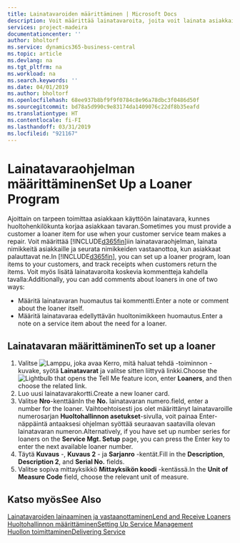 ```yaml
---
title: Lainatavaroiden määrittäminen | Microsoft Docs
description: Voit määrittää lainatavaroita, joita voit lainata asiakkaille huollossa olevien huoltonimikkeiden tilalle.
services: project-madeira
documentationcenter: ''
author: bholtorf
ms.service: dynamics365-business-central
ms.topic: article
ms.devlang: na
ms.tgt_pltfrm: na
ms.workload: na
ms.search.keywords: ''
ms.date: 04/01/2019
ms.author: bholtorf
ms.openlocfilehash: 68ee937b8bf9f9f0784c8e96a78dbc3f0486d50f
ms.sourcegitcommit: bd78a5d990c9e83174da1409076c22df8b35eafd
ms.translationtype: HT
ms.contentlocale: fi-FI
ms.lasthandoff: 03/31/2019
ms.locfileid: "921167"
---
```

# <a name="set-up-a-loaner-program"></a><span data-ttu-id="db537-103">Lainatavaraohjelman määrittäminen</span><span class="sxs-lookup"><span data-stu-id="db537-103">Set Up a Loaner Program</span></span>
<span data-ttu-id="db537-104">Ajoittain on tarpeen toimittaa asiakkaan käyttöön lainatavara, kunnes huoltohenkilökunta korjaa asiakkaan tavaran.</span><span class="sxs-lookup"><span data-stu-id="db537-104">Sometimes you must provide a customer a loaner item for use when your customer service team makes a repair.</span></span> <span data-ttu-id="db537-105">Voit määrittää [!INCLUDE[d365fin](includes/d365fin_md.md)]iin lainatavaraohjelman, lainata nimikkeitä asiakkaille ja seurata nimikkeiden vastaanottoa, kun asiakkaat palauttavat ne.</span><span class="sxs-lookup"><span data-stu-id="db537-105">In [!INCLUDE[d365fin](includes/d365fin_md.md)], you can set up a loaner program, loan items to your customers, and track receipts when customers return the items.</span></span> <span data-ttu-id="db537-106">Voit myös lisätä lainatavaroita koskevia kommentteja kahdella tavalla:</span><span class="sxs-lookup"><span data-stu-id="db537-106">Additionally, you can add comments about loaners in one of two ways:</span></span>  
  
* <span data-ttu-id="db537-107">Määritä lainatavaran huomautus tai kommentti.</span><span class="sxs-lookup"><span data-stu-id="db537-107">Enter a note or comment about the loaner itself.</span></span>  
* <span data-ttu-id="db537-108">Määritä lainatavaraa edellyttävän huoltonimikkeen huomautus.</span><span class="sxs-lookup"><span data-stu-id="db537-108">Enter a note on a service item about the need for a loaner.</span></span>  

## <a name="to-set-up-a-loaner"></a><span data-ttu-id="db537-109">Lainatavaran määrittäminen</span><span class="sxs-lookup"><span data-stu-id="db537-109">To set up a loaner</span></span>  
1. <span data-ttu-id="db537-110">Valitse ![Lamppu, joka avaa Kerro, mitä haluat tehdä -toiminnon](media/ui-search/search_small.png "Kerro, mitä haluat tehdä") -kuvake, syötä **Lainatavarat** ja valitse sitten liittyvä linkki.</span><span class="sxs-lookup"><span data-stu-id="db537-110">Choose the ![Lightbulb that opens the Tell Me feature](media/ui-search/search_small.png "Tell me what you want to do") icon, enter **Loaners**, and then choose the related link.</span></span>  
2. <span data-ttu-id="db537-111">Luo uusi lainatavarakortti.</span><span class="sxs-lookup"><span data-stu-id="db537-111">Create a new loaner card.</span></span> 
3. <span data-ttu-id="db537-112">Valitse **Nro**-kenttään</span><span class="sxs-lookup"><span data-stu-id="db537-112">In the **No.**</span></span> <span data-ttu-id="db537-113">lainatavaran numero.</span><span class="sxs-lookup"><span data-stu-id="db537-113">field, enter a number for the loaner.</span></span> <span data-ttu-id="db537-114">Vaihtoehtoisesti jos olet määrittänyt lainatavaroille numerosarjan **Huoltohallinnon asetukset**-sivulla, voit painaa Enter-näppäintä antaaksesi ohjelman syöttää seuraavan saatavilla olevan lainatavaran numeron.</span><span class="sxs-lookup"><span data-stu-id="db537-114">Alternatively, if you have set up number series for loaners on the **Service Mgt. Setup** page, you can press the Enter key to enter the next available loaner number.</span></span>  
4. <span data-ttu-id="db537-115">Täytä **Kuvaus** -, **Kuvaus 2** - ja **Sarjanro** -kentät.</span><span class="sxs-lookup"><span data-stu-id="db537-115">Fill in the **Description**, **Description 2**, and **Serial No.** fields.</span></span>  
5. <span data-ttu-id="db537-116">Valitse sopiva mittayksikkö **Mittayksikön koodi** -kentässä.</span><span class="sxs-lookup"><span data-stu-id="db537-116">In the **Unit of Measure Code** field, choose the relevant unit of measure.</span></span>  
  
## <a name="see-also"></a><span data-ttu-id="db537-117">Katso myös</span><span class="sxs-lookup"><span data-stu-id="db537-117">See Also</span></span>
[<span data-ttu-id="db537-118">Lainatavaroiden lainaaminen ja vastaanottaminen</span><span class="sxs-lookup"><span data-stu-id="db537-118">Lend and Receive Loaners</span></span>](service-how-to-lend-receive-loaners.md)  
[<span data-ttu-id="db537-119">Huoltohallinnon määrittäminen</span><span class="sxs-lookup"><span data-stu-id="db537-119">Setting Up Service Management</span></span>](service-setup-service.md)  
[<span data-ttu-id="db537-120">Huollon toimittaminen</span><span class="sxs-lookup"><span data-stu-id="db537-120">Delivering Service</span></span>](service-deliver-service.md)  

